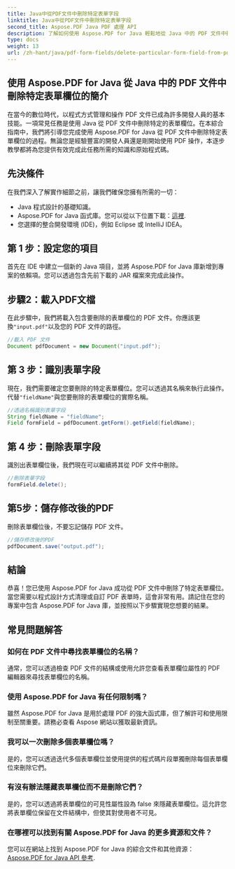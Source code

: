 ```yaml
---
title: Java中從PDF文件中刪除特定表單字段
linktitle: Java中從PDF文件中刪除特定表單字段
second_title: Aspose.PDF Java PDF 處理 API
description: 了解如何使用 Aspose.PDF for Java 輕鬆地從 Java 中的 PDF 文件中刪除特定表單欄位。提供逐步指南和原始碼。
type: docs
weight: 13
url: /zh-hant/java/pdf-form-fields/delete-particular-form-field-from-pdf-document-in-java/
---
```


## 使用 Aspose.PDF for Java 從 Java 中的 PDF 文件中刪除特定表單欄位的簡介

在當今的數位時代，以程式方式管理和操作 PDF 文件已成為許多開發人員的基本技能。一項常見任務是使用 Java 從 PDF 文件中刪除特定的表單欄位。在本綜合指南中，我們將引導您完成使用 Aspose.PDF for Java 從 PDF 文件中刪除特定表單欄位的過程。無論您是經驗豐富的開發人員還是剛開始使用 PDF 操作，本逐步教學都將為您提供有效完成此任務所需的知識和原始程式碼。

## 先決條件

在我們深入了解實作細節之前，讓我們確保您擁有所需的一切：

- Java 程式設計的基礎知識。
-  Aspose.PDF for Java 函式庫。您可以從以下位置下載：[這裡](https://releases.aspose.com/pdf/java/).
- 您選擇的整合開發環境 (IDE)，例如 Eclipse 或 IntelliJ IDEA。

## 第 1 步：設定您的項目

首先在 IDE 中建立一個新的 Java 項目，並將 Aspose.PDF for Java 庫新增到專案的依賴項。您可以透過包含先前下載的 JAR 檔案來完成此操作。

## 步驟2：載入PDF文檔

在此步驟中，我們將載入包含要刪除的表單欄位的 PDF 文件。你應該更換`"input.pdf"`以及您的 PDF 文件的路徑。

```java
//載入 PDF 文件
Document pdfDocument = new Document("input.pdf");
```

## 第 3 步：識別表單字段

現在，我們需要確定您要刪除的特定表單欄位。您可以透過其名稱來執行此操作。代替`"fieldName"`與您要刪除的表單欄位的實際名稱。

```java
//透過名稱識別表單字段
String fieldName = "fieldName";
Field formField = pdfDocument.getForm().getField(fieldName);
```

## 第 4 步：刪除表單字段

識別出表單欄位後，我們現在可以繼續將其從 PDF 文件中刪除。

```java
//刪除表單字段
formField.delete();
```

## 第5步：儲存修改後的PDF

刪除表單欄位後，不要忘記儲存 PDF 文件。

```java
//儲存修改後的PDF
pdfDocument.save("output.pdf");
```

## 結論

恭喜！您已使用 Aspose.PDF for Java 成功從 PDF 文件中刪除了特定表單欄位。當您需要以程式設計方式清理或自訂 PDF 表單時，這會非常有用。請記住在您的專案中包含 Aspose.PDF for Java 庫，並按照以下步驟實現您想要的結果。

## 常見問題解答

### 如何在 PDF 文件中尋找表單欄位的名稱？

通常，您可以透過檢查 PDF 文件的結構或使用允許您查看表單欄位屬性的 PDF 編輯器來尋找表單欄位的名稱。

### 使用 Aspose.PDF for Java 有任何限制嗎？

雖然 Aspose.PDF for Java 是用於處理 PDF 的強大函式庫，但了解許可和使用限制至關重要。請務必查看 Aspose 網站以獲取最新資訊。

### 我可以一次刪除多個表單欄位嗎？

是的，您可以透過迭代多個表單欄位並使用提供的程式碼片段單獨刪除每個表單欄位來刪除它們。

### 有沒有辦法隱藏表單欄位而不是刪除它們？

是的，您可以透過將表單欄位的可見性屬性設為 false 來隱藏表單欄位。這允許您將表單欄位保留在文件結構中，但使其對使用者不可見。

### 在哪裡可以找到有關 Aspose.PDF for Java 的更多資源和文件？

您可以在網站上找到 Aspose.PDF for Java 的綜合文件和其他資源：[Aspose.PDF for Java API 參考](https://reference.aspose.com/pdf/java/).